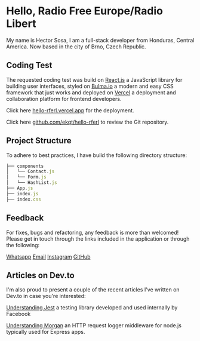 # Hello, Radio Free Europe/Radio Libert

My name is Hector Sosa, I am a full-stack developer from Honduras, Central America. Now based in the city of Brno, Czech Republic.

## Coding Test

The requested coding test was build on [React.js](https://reactjs.org/) a JavaScript library for building user interfaces, styled on [Bulma.io](https://bulma.io/) a modern and easy CSS framework that just works and deployed on [Vercel](https://vercel.com/docs) a deployment and collaboration platform for frontend developers. 

Click here [hello-rferl.vercel.app](https://hello-rferl.vercel.app/) for the deployment.

Click here [github.com/ekqt/hello-rferl](https://github.com/ekqt/hello-rferl) to review the Git repository.

## Project Structure
To adhere to best practices, I have build the following directory structure:
```javascript
├── components
│   └── Contact.js
│   └── Form.js
│   └── HashList.js
├── App.js
├── index.js
├── index.css
```

## Feedback
For fixes, bugs and refactoring, any feedback is more than welcomed! Please get in touch through the links included in the application or through the following:

[Whatsapp](https://wa.me/420608984789)
[Email](mailito:ekheinquarto@gmail.com)
[Instagram](https://instagram.com/ekheinquarto)
[GitHub](https://github.com/ekqt)

## Articles on Dev.to
I'm also proud to present a couple of the recent articles I've written on Dev.to in case you're interested:

[Understanding Jest](https://dev.to/ekqt/understanding-jest-2ifm)
a testing library developed and used internally by Facebook

[Understanding Morgan](https://dev.to/ekqt/understanding-morgan-47p1) an HTTP request logger middleware for node.js typically used for Express apps.

